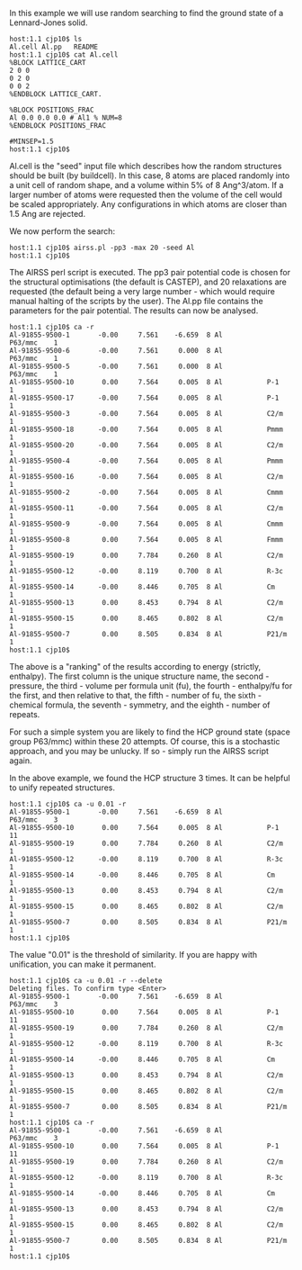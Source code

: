 In this example we will use random searching to find the ground state of a Lennard-Jones solid.

    host:1.1 cjp10$ ls
    Al.cell	Al.pp	README
    host:1.1 cjp10$ cat Al.cell 
    %BLOCK LATTICE_CART
    2 0 0
    0 2 0
    0 0 2
    %ENDBLOCK LATTICE_CART.   
 
    %BLOCK POSITIONS_FRAC
    Al 0.0 0.0 0.0 # Al1 % NUM=8
    %ENDBLOCK POSITIONS_FRAC
 
    #MINSEP=1.5
    host:1.1 cjp10$

Al.cell is the "seed" input file which describes how the random structures should be built (by buildcell). In this case, 8 atoms are placed randomly into a unit cell of random shape, and a volume within 5% of 8 Ang^3/atom. If a larger number of atoms were requested then the volume of the cell would be scaled appropriately. Any configurations in which atoms are closer than 1.5 Ang are rejected. 

We now perform the search:

    host:1.1 cjp10$ airss.pl -pp3 -max 20 -seed Al
    host:1.1 cjp10$ 

The AIRSS perl script is executed. The pp3 pair potential code is chosen for the structural optimisations (the default is CASTEP), and 20 relaxations are requested (the default being a very large number - which would require manual halting of the scripts by the user). The Al.pp file contains the parameters for the pair potential. The results can now be analysed.

    host:1.1 cjp10$ ca -r
    Al-91855-9500-1       -0.00     7.561    -6.659  8 Al           P63/mmc    1
    Al-91855-9500-6       -0.00     7.561     0.000  8 Al           P63/mmc    1
    Al-91855-9500-5       -0.00     7.561     0.000  8 Al           P63/mmc    1
    Al-91855-9500-10       0.00     7.564     0.005  8 Al           P-1        1
    Al-91855-9500-17      -0.00     7.564     0.005  8 Al           P-1        1
    Al-91855-9500-3       -0.00     7.564     0.005  8 Al           C2/m       1
    Al-91855-9500-18      -0.00     7.564     0.005  8 Al           Pmmm       1
    Al-91855-9500-20      -0.00     7.564     0.005  8 Al           C2/m       1
    Al-91855-9500-4       -0.00     7.564     0.005  8 Al           Pmmm       1
    Al-91855-9500-16      -0.00     7.564     0.005  8 Al           C2/m       1
    Al-91855-9500-2       -0.00     7.564     0.005  8 Al           Cmmm       1
    Al-91855-9500-11      -0.00     7.564     0.005  8 Al           C2/m       1
    Al-91855-9500-9       -0.00     7.564     0.005  8 Al           Cmmm       1
    Al-91855-9500-8        0.00     7.564     0.005  8 Al           Fmmm       1
    Al-91855-9500-19       0.00     7.784     0.260  8 Al           C2/m       1
    Al-91855-9500-12      -0.00     8.119     0.700  8 Al           R-3c       1
    Al-91855-9500-14      -0.00     8.446     0.705  8 Al           Cm         1
    Al-91855-9500-13       0.00     8.453     0.794  8 Al           C2/m       1
    Al-91855-9500-15       0.00     8.465     0.802  8 Al           C2/m       1
    Al-91855-9500-7        0.00     8.505     0.834  8 Al           P21/m      1
    host:1.1 cjp10$

The above is a "ranking" of the results according to energy (strictly, enthalpy). The first column is the unique structure name, the second - pressure, the third - volume per formula unit (fu), the fourth - enthalpy/fu for the first, and then relative to that, the fifth - number of fu, the sixth - chemical formula, the seventh - symmetry, and the eighth - number of repeats.

For such a simple system you are likely to find the HCP ground state (space group P63/mmc) within these 20 attempts. Of course, this is a stochastic approach, and you may be unlucky. If so - simply run the AIRSS script again.

In the above example, we found the HCP structure 3 times. It can be helpful to unify repeated structures.

    host:1.1 cjp10$ ca -u 0.01 -r
    Al-91855-9500-1       -0.00     7.561    -6.659  8 Al           P63/mmc    3
    Al-91855-9500-10       0.00     7.564     0.005  8 Al           P-1       11
    Al-91855-9500-19       0.00     7.784     0.260  8 Al           C2/m       1
    Al-91855-9500-12      -0.00     8.119     0.700  8 Al           R-3c       1
    Al-91855-9500-14      -0.00     8.446     0.705  8 Al           Cm         1
    Al-91855-9500-13       0.00     8.453     0.794  8 Al           C2/m       1
    Al-91855-9500-15       0.00     8.465     0.802  8 Al           C2/m       1
    Al-91855-9500-7        0.00     8.505     0.834  8 Al           P21/m      1
    host:1.1 cjp10$

The value "0.01" is the threshold of similarity. If you are happy with unification, you can make it permanent.

    host:1.1 cjp10$ ca -u 0.01 -r --delete
    Deleting files. To confirm type <Enter>
    Al-91855-9500-1       -0.00     7.561    -6.659  8 Al           P63/mmc    3
    Al-91855-9500-10       0.00     7.564     0.005  8 Al           P-1       11
    Al-91855-9500-19       0.00     7.784     0.260  8 Al           C2/m       1
    Al-91855-9500-12      -0.00     8.119     0.700  8 Al           R-3c       1
    Al-91855-9500-14      -0.00     8.446     0.705  8 Al           Cm         1
    Al-91855-9500-13       0.00     8.453     0.794  8 Al           C2/m       1
    Al-91855-9500-15       0.00     8.465     0.802  8 Al           C2/m       1
    Al-91855-9500-7        0.00     8.505     0.834  8 Al           P21/m      1
    host:1.1 cjp10$ ca -r
    Al-91855-9500-1       -0.00     7.561    -6.659  8 Al           P63/mmc    3
    Al-91855-9500-10       0.00     7.564     0.005  8 Al           P-1       11
    Al-91855-9500-19       0.00     7.784     0.260  8 Al           C2/m       1
    Al-91855-9500-12      -0.00     8.119     0.700  8 Al           R-3c       1
    Al-91855-9500-14      -0.00     8.446     0.705  8 Al           Cm         1
    Al-91855-9500-13       0.00     8.453     0.794  8 Al           C2/m       1
    Al-91855-9500-15       0.00     8.465     0.802  8 Al           C2/m       1
    Al-91855-9500-7        0.00     8.505     0.834  8 Al           P21/m      1
    host:1.1 cjp10$

